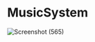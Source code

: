 # MusicSystem

![Screenshot (565)](https://github.com/deep-commits/MusicSystem/assets/83401492/5387f33a-e370-41cd-b2f6-76181a7b2d6d)
